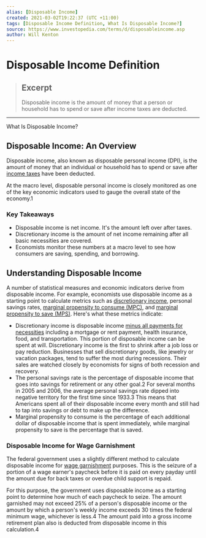 ```yaml
---
alias: [Disposable Income]
created: 2021-03-02T19:22:37 (UTC +11:00)
tags: [Disposable Income Definition, What Is Disposable Income?]
source: https://www.investopedia.com/terms/d/disposableincome.asp
author: Will Kenton
---
```


# Disposable Income Definition

> ## Excerpt
> Disposable income is the amount of money that a person or household has to spend or save after income taxes are deducted.

---

What Is Disposable Income?
## Disposable Income: An Overview

Disposable income, also known as disposable personal income (DPI), is the amount of money that an individual or household has to spend or save after [income taxes](https://www.investopedia.com/terms/i/incometax.asp) have been deducted.

At the macro level, disposable personal income is closely monitored as one of the key economic indicators used to gauge the overall state of the economy.1

### Key Takeaways

-   Disposable income is net income. It's the amount left over after taxes.
-   Discretionary income is the amount of net income remaining after all basic necessities are covered.
-   Economists monitor these numbers at a macro level to see how consumers are saving, spending, and borrowing.

## Understanding Disposable Income

A number of statistical measures and economic indicators derive from disposable income. For example, economists use disposable income as a starting point to calculate metrics such as [discretionary income](https://www.investopedia.com/terms/d/discretionaryincome.asp), personal savings rates, [marginal propensity to consume (MPC)](https://www.investopedia.com/terms/m/marginalpropensitytoconsume.asp), and [marginal propensity to save (MPS)](https://www.investopedia.com/terms/m/marginal-propensity-save.asp). Here's what these metrics indicate:

-   Discretionary income is disposable income [minus all payments for necessities](https://www.investopedia.com/ask/answers/033015/what-difference-between-disposable-income-and-discretionary-income.asp) including a mortgage or rent payment, health insurance, food, and transportation. This portion of disposable income can be spent at will. Discretionary income is the first to shrink after a job loss or pay reduction. Businesses that sell discretionary goods, like jewelry or vacation packages, tend to suffer the most during recessions. Their sales are watched closely by economists for signs of both recession and recovery.
-   The personal savings rate is the percentage of disposable income that goes into savings for retirement or any other goal.2 For several months in 2005 and 2006, the average personal savings rate dipped into negative territory for the first time since 1933.3 This means that Americans spent all of their disposable income every month and still had to tap into savings or debt to make up the difference.
-   Marginal propensity to consume is the percentage of each additional dollar of disposable income that is spent immediately, while marginal propensity to save is the percentage that is saved.

### Disposable Income for Wage Garnishment

The federal government uses a slightly different method to calculate disposable income for [wage garnishment](https://www.investopedia.com/terms/g/garnishment.asp) purposes. This is the seizure of a portion of a wage earner's paycheck before it is paid on every payday until the amount due for back taxes or overdue child support is repaid.

For this purpose, the government uses disposable income as a starting point to determine how much of each paycheck to seize. The amount garnished may not exceed 25% of a person's disposable income or the amount by which a person's weekly income exceeds 30 times the federal minimum wage, whichever is less.4 The amount paid into a gross income retirement plan also is deducted from disposable income in this calculation.4
